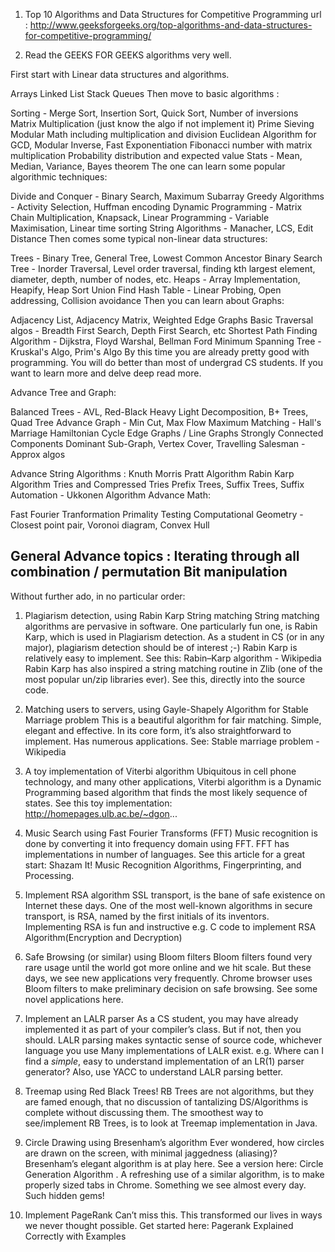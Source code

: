
1. Top 10 Algorithms and Data Structures for Competitive Programming 
url : <http://www.geeksforgeeks.org/top-algorithms-and-data-structures-for-competitive-programming/>

2. Read the GEEKS FOR GEEKS algorithms very well. 



First start with Linear data structures and algorithms.

Arrays
Linked List
Stack
Queues
Then move to basic algorithms :


Sorting - Merge Sort, Insertion Sort, Quick Sort, Number of inversions
Matrix Multiplication (just know the algo if not implement it)
Prime Sieving
Modular Math including multiplication and division
Euclidean Algorithm for GCD, Modular Inverse, Fast Exponentiation
Fibonacci number with matrix multiplication
Probability distribution and expected value
Stats - Mean, Median, Variance, Bayes theorem
The one can learn some popular algorithmic techniques:

Divide and Conquer - Binary Search, Maximum Subarray
Greedy Algorithms - Activity Selection, Huffman encoding
Dynamic Programming - Matrix Chain Multiplication, Knapsack,
Linear Programming - Variable Maximisation, Linear time sorting
String Algorithms - Manacher, LCS, Edit Distance
Then comes some typical non-linear data structures:

Trees - Binary Tree, General Tree, Lowest Common Ancestor
Binary Search Tree - Inorder Traversal, Level order traversal, finding kth largest element, diameter, depth, number of nodes, etc.
Heaps - Array Implementation, Heapify, Heap Sort
Union Find
Hash Table - Linear Probing, Open addressing, Collision avoidance
Then you can learn about Graphs:

Adjacency List, Adjacency Matrix, Weighted Edge Graphs
Basic Traversal algos - Breadth First Search, Depth First Search, etc
Shortest Path Finding Algorithm - Dijkstra, Floyd Warshal, Bellman Ford
Minimum Spanning Tree - Kruskal's Algo, Prim's Algo
By this time you are already pretty good with programming. You will do better than most of undergrad CS students. If you want to learn more and delve deep read more.

Advance Tree and Graph:

Balanced Trees - AVL, Red-Black
Heavy Light Decomposition, B+ Trees, Quad Tree
Advance Graph - Min Cut, Max Flow
Maximum Matching - Hall's Marriage
Hamiltonian Cycle
Edge Graphs / Line Graphs
Strongly Connected Components
Dominant Sub-Graph, Vertex Cover, Travelling Salesman - Approx algos

Advance String Algorithms :
Knuth Morris Pratt Algorithm
Rabin Karp Algorithm
Tries and Compressed Tries
Prefix Trees, Suffix Trees, Suffix Automation - Ukkonen Algorithm
Advance Math:

Fast Fourier Tranformation
Primality Testing
Computational Geometry - Closest point pair, Voronoi diagram, Convex Hull

General Advance topics :
Iterating through all combination / permutation
Bit manipulation
------------------------------------------------------------------------

Without further ado, in no particular order:

1. Plagiarism detection, using Rabin Karp String matching
String matching algorithms are pervasive in software. One particularly fun one, is Rabin Karp, which is used in Plagiarism detection. As a student in CS (or in any major), plagiarism detection should be of interest ;-)
Rabin Karp is relatively easy to implement. See this: Rabin–Karp algorithm - Wikipedia
Rabin Karp has also inspired a string matching routine in Zlib (one of the most popular un/zip libraries ever). See this, directly into the source code.

2. Matching users to servers, using Gayle-Shapely Algorithm for Stable Marriage problem
This is a beautiful algorithm for fair matching. Simple, elegant and effective. In its core form, it’s also straightforward to implement. Has numerous applications. See: Stable marriage problem - Wikipedia

3. A toy implementation of Viterbi algorithm
Ubiquitous in cell phone technology, and many other applications, Viterbi algorithm is a Dynamic Programming based algorithm that finds the most likely sequence of states.
See this toy implementation: http://homepages.ulb.ac.be/~dgon...

4. Music Search using Fast Fourier Transforms (FFT)
Music recognition is done by converting it into frequency domain using FFT. FFT has implementations in number of languages. See this article for a great start: Shazam It! Music Recognition Algorithms, Fingerprinting, and Processing.

5. Implement RSA algorithm 
SSL transport, is the bane of safe existence on Internet these days. One of the most well-known algorithms in secure transport, is RSA, named by the first initials of its inventors.
Implementing RSA is fun and instructive e.g. C code to implement RSA Algorithm(Encryption and Decryption)

6. Safe Browsing (or similar) using Bloom filters
Bloom filters found very rare usage until the world got more online and we hit scale. But these days, we see new applications very frequently.
Chrome browser uses Bloom filters to make preliminary decision on safe browsing. See some novel applications here.

7. Implement an LALR parser
As a CS student, you may have already implemented it as part of your compiler’s class. But if not, then you should. LALR parsing makes syntactic sense of source code, whichever language you use
Many implementations of LALR exist. e.g. Where can I find a _simple_, easy to understand implementation of an LR(1) parser generator?
Also, use YACC to understand LALR parsing better.

8. Treemap using Red Black Trees!
RB Trees are not algorithms, but they are famed enough, that no discussion of tantalizing DS/Algorithms is complete without discussing them.
The smoothest way to see/implement RB Trees, is to look at Treemap implementation in Java.

9. Circle Drawing using Bresenham’s algorithm
Ever wondered, how circles are drawn on the screen, with minimal jaggedness (aliasing)? Bresenham’s elegant algorithm is at play here. See a version here: Circle Generation Algorithm .
A refreshing use of a similar algorithm, is to make properly sized tabs in Chrome. Something we see almost every day. Such hidden gems!

10. Implement PageRank
Can’t miss this. This transformed our lives in ways we never thought possible. Get started here: Pagerank Explained Correctly with Examples

